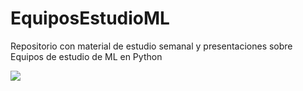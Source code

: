 # EquiposEstudioML
Repositorio con material de estudio semanal y presentaciones sobre Equipos de estudio de ML en Python
<p><img src="https://images-eu.ssl-images-amazon.com/images/I/51aqYc1QyrL.jpg"></p>
